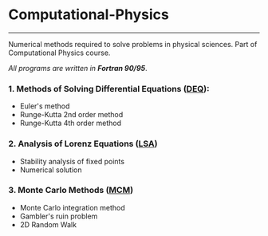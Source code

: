 # Computational-Physics

---

 Numerical methods required to solve problems in physical sciences. Part of Computational Physics course. 

 _All programs are written in **Fortran 90/95**_.

 ### 1. Methods of Solving Differential Equations ([DEQ](DEQ)):
 - Euler's method 
 - Runge-Kutta 2nd order method
 - Runge-Kutta 4th order method

 ### 2. Analysis of Lorenz Equations ([LSA](LSA))
 - Stability analysis of fixed points
 - Numerical solution

 ### 3. Monte Carlo Methods ([MCM](MCM))
 - Monte Carlo integration method
 - Gambler's ruin problem 
 - 2D Random Walk